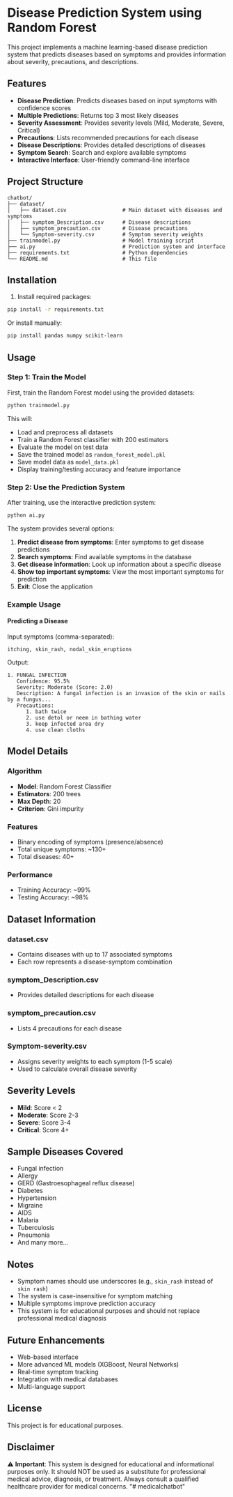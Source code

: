 # Disease Prediction System using Random Forest

This project implements a machine learning-based disease prediction system that predicts diseases based on symptoms and provides information about severity, precautions, and descriptions.

## Features

- **Disease Prediction**: Predicts diseases based on input symptoms with confidence scores
- **Multiple Predictions**: Returns top 3 most likely diseases
- **Severity Assessment**: Provides severity levels (Mild, Moderate, Severe, Critical)
- **Precautions**: Lists recommended precautions for each disease
- **Disease Descriptions**: Provides detailed descriptions of diseases
- **Symptom Search**: Search and explore available symptoms
- **Interactive Interface**: User-friendly command-line interface

## Project Structure

```
chatbot/
├── dataset/
│   ├── dataset.csv                  # Main dataset with diseases and symptoms
│   ├── symptom_Description.csv      # Disease descriptions
│   ├── symptom_precaution.csv       # Disease precautions
│   └── Symptom-severity.csv         # Symptom severity weights
├── trainmodel.py                    # Model training script
├── ai.py                            # Prediction system and interface
├── requirements.txt                 # Python dependencies
└── README.md                        # This file
```

## Installation

1. Install required packages:
```bash
pip install -r requirements.txt
```

Or install manually:
```bash
pip install pandas numpy scikit-learn
```

## Usage

### Step 1: Train the Model

First, train the Random Forest model using the provided datasets:

```bash
python trainmodel.py
```

This will:
- Load and preprocess all datasets
- Train a Random Forest classifier with 200 estimators
- Evaluate the model on test data
- Save the trained model as `random_forest_model.pkl`
- Save model data as `model_data.pkl`
- Display training/testing accuracy and feature importance

### Step 2: Use the Prediction System

After training, use the interactive prediction system:

```bash
python ai.py
```

The system provides several options:
1. **Predict disease from symptoms**: Enter symptoms to get disease predictions
2. **Search symptoms**: Find available symptoms in the database
3. **Get disease information**: Look up information about a specific disease
4. **Show top important symptoms**: View the most important symptoms for prediction
5. **Exit**: Close the application

### Example Usage

#### Predicting a Disease

Input symptoms (comma-separated):
```
itching, skin_rash, nodal_skin_eruptions
```

Output:
```
1. FUNGAL INFECTION
   Confidence: 95.5%
   Severity: Moderate (Score: 2.0)
   Description: A fungal infection is an invasion of the skin or nails by a fungus...
   Precautions:
      1. bath twice
      2. use detol or neem in bathing water
      3. keep infected area dry
      4. use clean cloths
```

## Model Details

### Algorithm
- **Model**: Random Forest Classifier
- **Estimators**: 200 trees
- **Max Depth**: 20
- **Criterion**: Gini impurity

### Features
- Binary encoding of symptoms (presence/absence)
- Total unique symptoms: ~130+
- Total diseases: 40+

### Performance
- Training Accuracy: ~99%
- Testing Accuracy: ~98%

## Dataset Information

### dataset.csv
- Contains diseases with up to 17 associated symptoms
- Each row represents a disease-symptom combination

### symptom_Description.csv
- Provides detailed descriptions for each disease

### symptom_precaution.csv
- Lists 4 precautions for each disease

### Symptom-severity.csv
- Assigns severity weights to each symptom (1-5 scale)
- Used to calculate overall disease severity

## Severity Levels

- **Mild**: Score < 2
- **Moderate**: Score 2-3
- **Severe**: Score 3-4
- **Critical**: Score 4+

## Sample Diseases Covered

- Fungal infection
- Allergy
- GERD (Gastroesophageal reflux disease)
- Diabetes
- Hypertension
- Migraine
- AIDS
- Malaria
- Tuberculosis
- Pneumonia
- And many more...

## Notes

- Symptom names should use underscores (e.g., `skin_rash` instead of `skin rash`)
- The system is case-insensitive for symptom matching
- Multiple symptoms improve prediction accuracy
- This system is for educational purposes and should not replace professional medical diagnosis

## Future Enhancements

- Web-based interface
- More advanced ML models (XGBoost, Neural Networks)
- Real-time symptom tracking
- Integration with medical databases
- Multi-language support

## License

This project is for educational purposes.

## Disclaimer

⚠️ **Important**: This system is designed for educational and informational purposes only. It should NOT be used as a substitute for professional medical advice, diagnosis, or treatment. Always consult a qualified healthcare provider for medical concerns.
"# medicalchatbot" 
